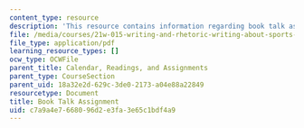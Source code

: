 ```yaml
---
content_type: resource
description: 'This resource contains information regarding book talk assignment. '
file: /media/courses/21w-015-writing-and-rhetoric-writing-about-sports-fall-2013/c7a9a4e7668096d2e3fa3e65c1bdf4a9_MIT21W_015F13_BookTalkAssi.pdf
file_type: application/pdf
learning_resource_types: []
ocw_type: OCWFile
parent_title: Calendar, Readings, and Assignments
parent_type: CourseSection
parent_uid: 18a32e2d-629c-3de0-2173-a04e88a22849
resourcetype: Document
title: Book Talk Assignment
uid: c7a9a4e7-6680-96d2-e3fa-3e65c1bdf4a9
---
```

